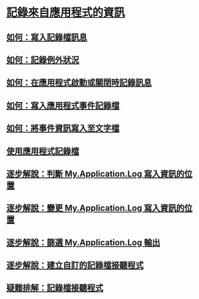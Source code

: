 # [記錄來自應用程式的資訊](logging-information-from-the-application.md)
## [如何：寫入記錄檔訊息](how-to-write-log-messages.md)
## [如何：記錄例外狀況](how-to-log-exceptions.md)
## [如何：在應用程式啟動或關閉時記錄訊息](how-to-log-messages-when-the-application-starts-or-shuts-down.md)
## [如何：寫入應用程式事件記錄檔](how-to-write-to-an-application-event-log.md)
## [如何：將事件資訊寫入至文字檔](how-to-write-event-information-to-a-text-file.md)
## [使用應用程式記錄檔](working-with-application-logs.md)
## [逐步解說：判斷 My.Application.Log 寫入資訊的位置](walkthrough-determining-where-my-application-log-writes-information.md)
## [逐步解說：變更 My.Application.Log 寫入資訊的位置](walkthrough-changing-where-my-application-log-writes-information.md)
## [逐步解說：篩選 My.Application.Log 輸出](walkthrough-filtering-my-application-log-output.md)
## [逐步解說：建立自訂的記錄檔接聽程式](walkthrough-creating-custom-log-listeners.md)
## [疑難排解：記錄檔接聽程式](troubleshooting-log-listeners.md)